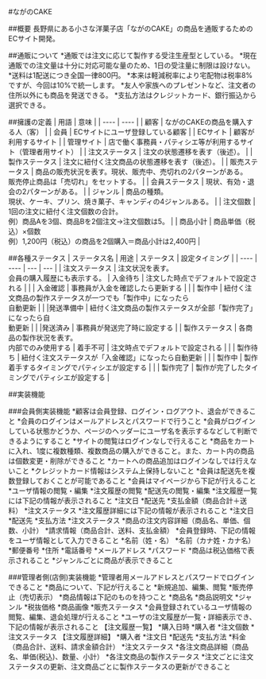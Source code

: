 #ながのCAKE

##概要
長野県にある小さな洋菓子店「ながのCAKE」の商品を通販するためのECサイト開発。

##通販について
*通販では注文に応じて製作する受注生産型としている。
*現在通販での注文量は十分に対応可能な量のため、1日の受注量に制限は設けない。
*送料は1配送につき全国一律800円。
*本来は軽減税率により宅配物は税率8%ですが、今回は10%で統一します。
*友人や家族へのプレゼントなど、注文者の住所以外にも商品を発送できる。
*支払方法はクレジットカード、銀行振込から選択できる。

##擁護の定義
|  用語  |  意味  |
| ---- | ---- |
|  顧客  |  ながのCAKEの商品を購入する人（客）  |
|  会員  |  ECサイトにユーザ登録している顧客  |
|  ECサイト  |  顧客が利用するサイト  |
|  管理サイト  |  店で働く事務員・パティシエ等が利用するサイト（管理者用サイト）  |
|  注文ステータス  |  注文の状態遷移を表す（後述）。  |
|  製作ステータス  |  注文に紐付く注文商品の状態遷移を表す（後述）。  |
|  販売ステータス  |  商品の販売状況を表す。現状、販売中、売切れの2パターンがある。<br>販売停止商品は「売切れ」をセットする。  |
|  会員ステータス  |  現状、有効・退会の2パターンがある。  |
|  ジャンル  |  商品の種類。<br>現状、ケーキ、プリン、焼き菓子、キャンディの4ジャンルある。  |
|  注文個数  |  1回の注文に紐付く注文個数の合計。<br>例）商品Aを3個、商品Bを2個注文→注文個数は5。  |
|  商品小計  |  商品単価（税込）×個数<br>例）1,200円（税込）の商品を2個購入＝商品小計は2,400円  |

##各種ステータス
|  ステータス名  |  用途  |  ステータス  |  設定タイミング  |
| ---- | ---- | --- | --- |
|  注文ステータス  |  注文状況を表す。<br>会員の購入履歴にも表示する。  |  入金待ち  |  注文した時点でデフォルトで設定される  |
|    |  入金確認   |  事務員が入金を確認したら更新する  |
|    |  製作中  |  紐付く注文商品の製作ステータスが一つでも「製作中」になったら<br>自動更新  |
|    |発送準備中  |  紐付く注文商品の製作ステータスが全部「製作完了」になったら自<br>動更新  |
|    |発送済み  |  事務員が発送完了時に設定する  |
|  製作ステータス  |  各商品の製作状況を表す。<br>内部でのみ使用する  |  着手不可  |  注文時点でデフォルトで設定される  |
|    |  製作待ち  |  紐付く注文ステータスが「入金確認」になったら自動更新  |
|    |  製作中  |  製作着手するタイミングでパティシエが設定する  |
|    |  製作完了  |  製作が完了したタイミングでパティシエが設定する  |

##実装機能

###会員側実装機能
*顧客は会員登録、ログイン・ログアウト、退会ができること
*会員のログインはメールアドレスとパスワードで行うこと
*会員がログインしている状態かどうか、ページのヘッダーにユーザ名を表示するなどして判断できるようにすること
*サイトの閲覧はログインなしで行えること
*商品をカートに入れ、1度に複数種類、複数商品の購入ができること。また、カート内の商品は個数変更・削除ができること
*カートへの商品追加はログインなしでは行えないこと
*クレジットカード情報はシステム上保持しないこと
*会員は配送先を複数登録しておくことが可能であること
*会員はマイページから下記が行えること
  *ユーザ情報の閲覧・編集
  *注文履歴の閲覧
  *配送先の閲覧・編集
*注文履歴一覧には下記の情報が表示されること
  *注文日
  *配送先
  *支払金額（商品合計＋送料）
  *注文ステータス
*注文履歴詳細には下記の情報が表示されること
  *注文日
  *配送先
  *支払方法
  *注文ステータス
  *商品の注文内容詳細（商品名、単価、個数、小計）
  *請求情報（商品合計、送料、支払金額）
*会員登録時、下記の情報をユーザ情報として入力できること
  *名前（姓・名）
  *名前（カナ姓・カナ名）
  *郵便番号
  *住所
  *電話番号
  *メールアドレス
  *パスワード
*商品は税込価格で表示されること
*ジャンルごとに商品が表示できること

###管理者側(店側)実装機能
*管理者用メールアドレスとパスワードでログインできること
*商品について、下記が行えること
  *新規追加、編集、閲覧
  *販売停止（売切表示）
*商品情報は下記のものを持つこと
  *商品名
  *商品説明文
  *ジャンル
  *税抜価格
  *商品画像
  *販売ステータス
*会員登録されているユーザ情報の閲覧、編集、退会処理が行えること
*ユーザの注文履歴が一覧・詳細表示でき、下記の情報が表示されること
【注文履歴一覧】
  *購入日時
  *購入者
  *注文個数
  *注文ステータス
【注文履歴詳細】
  *購入者
  *注文日
  *配送先
  *支払方法
  *料金（商品合計、送料、請求金額合計）
  *注文ステータス
  *各注文商品詳細（商品名、単価(税込)、数量、小計）
  *各注文商品の製作ステータス
  *注文ごとに注文ステータスの更新、注文商品ごとに製作ステータスの更新ができること




